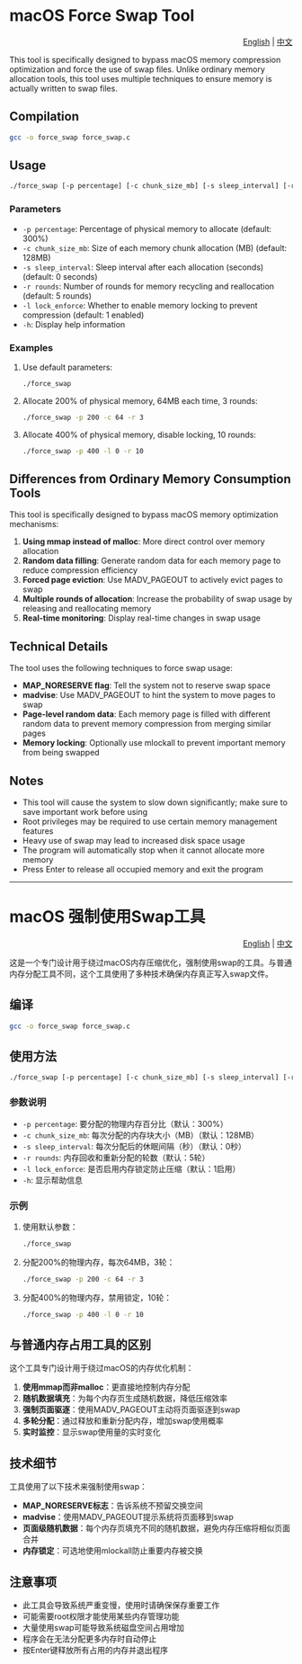 # macOS Force Swap Tool

<div align="right">
  <a href="#macos-force-swap-tool">English</a> | 
  <a href="#macos-强制使用swap工具">中文</a>
</div>

This tool is specifically designed to bypass macOS memory compression optimization and force the use of swap files. Unlike ordinary memory allocation tools, this tool uses multiple techniques to ensure memory is actually written to swap files.

## Compilation

```bash
gcc -o force_swap force_swap.c
```

## Usage

```bash
./force_swap [-p percentage] [-c chunk_size_mb] [-s sleep_interval] [-r rounds] [-l lock_enforce]
```

### Parameters

- `-p percentage`: Percentage of physical memory to allocate (default: 300%)
- `-c chunk_size_mb`: Size of each memory chunk allocation (MB) (default: 128MB)
- `-s sleep_interval`: Sleep interval after each allocation (seconds) (default: 0 seconds)
- `-r rounds`: Number of rounds for memory recycling and reallocation (default: 5 rounds)
- `-l lock_enforce`: Whether to enable memory locking to prevent compression (default: 1 enabled)
- `-h`: Display help information

### Examples

1. Use default parameters:
   ```bash
   ./force_swap
   ```

2. Allocate 200% of physical memory, 64MB each time, 3 rounds:
   ```bash
   ./force_swap -p 200 -c 64 -r 3
   ```

3. Allocate 400% of physical memory, disable locking, 10 rounds:
   ```bash
   ./force_swap -p 400 -l 0 -r 10
   ```

## Differences from Ordinary Memory Consumption Tools

This tool is specifically designed to bypass macOS memory optimization mechanisms:

1. **Using mmap instead of malloc**: More direct control over memory allocation
2. **Random data filling**: Generate random data for each memory page to reduce compression efficiency
3. **Forced page eviction**: Use MADV_PAGEOUT to actively evict pages to swap
4. **Multiple rounds of allocation**: Increase the probability of swap usage by releasing and reallocating memory
5. **Real-time monitoring**: Display real-time changes in swap usage

## Technical Details

The tool uses the following techniques to force swap usage:

- **MAP_NORESERVE flag**: Tell the system not to reserve swap space
- **madvise**: Use MADV_PAGEOUT to hint the system to move pages to swap
- **Page-level random data**: Each memory page is filled with different random data to prevent memory compression from merging similar pages
- **Memory locking**: Optionally use mlockall to prevent important memory from being swapped

## Notes

- This tool will cause the system to slow down significantly; make sure to save important work before using
- Root privileges may be required to use certain memory management features
- Heavy use of swap may lead to increased disk space usage
- The program will automatically stop when it cannot allocate more memory
- Press Enter to release all occupied memory and exit the program

---

# macOS 强制使用Swap工具

<div align="right">
  <a href="#macos-force-swap-tool">English</a> | 
  <a href="#macos-强制使用swap工具">中文</a>
</div>

这是一个专门设计用于绕过macOS内存压缩优化，强制使用swap的工具。与普通内存分配工具不同，这个工具使用了多种技术确保内存真正写入swap文件。

## 编译

```bash
gcc -o force_swap force_swap.c
```

## 使用方法

```bash
./force_swap [-p percentage] [-c chunk_size_mb] [-s sleep_interval] [-r rounds] [-l lock_enforce]
```

### 参数说明

- `-p percentage`: 要分配的物理内存百分比（默认：300%）
- `-c chunk_size_mb`: 每次分配的内存块大小（MB）（默认：128MB）
- `-s sleep_interval`: 每次分配后的休眠间隔（秒）（默认：0秒）
- `-r rounds`: 内存回收和重新分配的轮数（默认：5轮）
- `-l lock_enforce`: 是否启用内存锁定防止压缩（默认：1启用）
- `-h`: 显示帮助信息

### 示例

1. 使用默认参数：
   ```bash
   ./force_swap
   ```

2. 分配200%的物理内存，每次64MB，3轮：
   ```bash
   ./force_swap -p 200 -c 64 -r 3
   ```

3. 分配400%的物理内存，禁用锁定，10轮：
   ```bash
   ./force_swap -p 400 -l 0 -r 10
   ```

## 与普通内存占用工具的区别

这个工具专门设计用于绕过macOS的内存优化机制：

1. **使用mmap而非malloc**：更直接地控制内存分配
2. **随机数据填充**：为每个内存页生成随机数据，降低压缩效率
3. **强制页面驱逐**：使用MADV_PAGEOUT主动将页面驱逐到swap
4. **多轮分配**：通过释放和重新分配内存，增加swap使用概率
5. **实时监控**：显示swap使用量的实时变化

## 技术细节

工具使用了以下技术来强制使用swap：

- **MAP_NORESERVE标志**：告诉系统不预留交换空间
- **madvise**：使用MADV_PAGEOUT提示系统将页面移到swap
- **页面级随机数据**：每个内存页填充不同的随机数据，避免内存压缩将相似页面合并
- **内存锁定**：可选地使用mlockall防止重要内存被交换

## 注意事项

- 此工具会导致系统严重变慢，使用时请确保保存重要工作
- 可能需要root权限才能使用某些内存管理功能
- 大量使用swap可能导致系统磁盘空间占用增加
- 程序会在无法分配更多内存时自动停止
- 按Enter键释放所有占用的内存并退出程序 